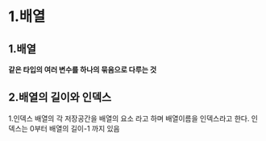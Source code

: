1.배열 
================
1.배열
------
**같은 타입의 여러 변수를 하나의 묶음으로 다루는 것**   

2.배열의 길이와 인덱스
---
  1.인덱스 
    배열의 각 저장공간을 배열의 요소 라고 하며 배열이름을 인덱스라고 한다.
	   인덱스는 0부터 배열의 길이-1 까지 있음
